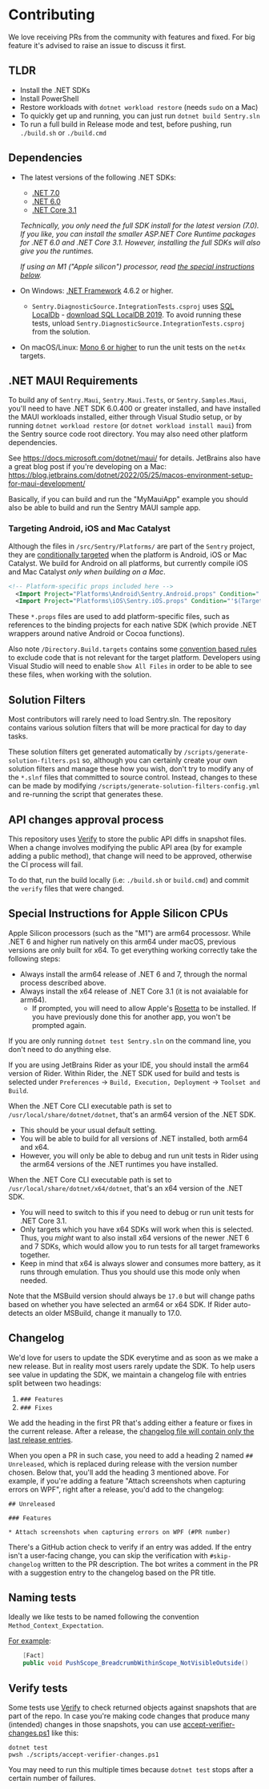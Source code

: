 # Contributing

We love receiving PRs from the community with features and fixed.
For big feature it's advised to raise an issue to discuss it first.

## TLDR

* Install the .NET SDKs
* Install PowerShell
* Restore workloads with `dotnet workload restore` (needs `sudo` on a Mac)
* To quickly get up and running, you can just run `dotnet build Sentry.sln`
* To run a full build in Release mode and test, before pushing, run `./build.sh` or `./build.cmd`

## Dependencies

* The latest versions of the following .NET SDKs:
  - [.NET 7.0](https://dotnet.microsoft.com/download/dotnet/7.0)
  - [.NET 6.0](https://dotnet.microsoft.com/download/dotnet/6.0)
  - [.NET Core 3.1](https://dotnet.microsoft.com/download/dotnet/3.1)

  *Technically, you only need the full SDK install for the latest version (7.0).  If you like, you can install the smaller ASP.NET Core Runtime packages for .NET 6.0 and .NET Core 3.1.  However, installing the full SDKs will also give you the runtimes.*

  *If using an M1 ("Apple silicon") processor, read [the special instructions below](#special-instructions-for-apple-silicon-cpus).*

* On Windows: [.NET Framework](https://dotnet.microsoft.com/download/dotnet-framework) 4.6.2 or higher.
  - `Sentry.DiagnosticSource.IntegrationTests.csproj` uses [SQL LocalDb](https://docs.microsoft.com/sql/database-engine/configure-windows/sql-server-express-localdb) - [download SQL LocalDB 2019](https://download.microsoft.com/download/7/c/1/7c14e92e-bdcb-4f89-b7cf-93543e7112d1/SqlLocalDB.msi). To avoid running these tests, unload `Sentry.DiagnosticSource.IntegrationTests.csproj` from the solution.
* On macOS/Linux: [Mono 6 or higher](https://www.mono-project.com/download/stable) to run the unit tests on the `net4x` targets.

## .NET MAUI Requirements

To build any of `Sentry.Maui`, `Sentry.Maui.Tests`, or `Sentry.Samples.Maui`, you'll need to have .NET SDK 6.0.400 or greater installed, and have installed the MAUI workloads installed, either through Visual Studio setup, or by running `dotnet workload restore` (or `dotnet workload install maui`) from the Sentry source code root directory.
You may also need other platform dependencies.  

See https://docs.microsoft.com/dotnet/maui/ for details. JetBrains also have a great blog post if you're developing on a Mac: https://blog.jetbrains.com/dotnet/2022/05/25/macos-environment-setup-for-maui-development/

Basically, if you can build and run the "MyMauiApp" example you should also be able to build and run the Sentry MAUI sample app.

### Targeting Android, iOS and Mac Catalyst

Although the files in `/src/Sentry/Platforms/` are part of the `Sentry` project, they are [conditionally targeted](https://github.com/getsentry/sentry-dotnet/blob/b1bfe1efc04eb4c911a85f1cf4cd2e5a176d7c8a/src/Sentry/Sentry.csproj#L19-L21) when the platform is Android, iOS or Mac Catalyst.  We build for Android on all platforms, but currently compile iOS and Mac Catalyst _only when building on a Mac_.

```xml
<!-- Platform-specific props included here -->
  <Import Project="Platforms\Android\Sentry.Android.props" Condition="'$(TargetPlatformIdentifier)' == 'android'" />
  <Import Project="Platforms\iOS\Sentry.iOS.props" Condition="'$(TargetPlatformIdentifier)' == 'ios' Or '$(TargetPlatformIdentifier)' == 'maccatalyst'" />
```

These `*.props` files are used to add platform-specific files, such as references to the binding projects for each native SDK (which provide .NET wrappers around native Android or Cocoa functions).

Also note `/Directory.Build.targets` contains some [convention based rules](https://github.com/getsentry/sentry-dotnet/blob/b1bfe1efc04eb4c911a85f1cf4cd2e5a176d7c8a/Directory.Build.targets#L17-L35) to exclude code that is not relevant for the target platform. Developers using Visual Studio will need to enable `Show All Files` in order to be able to see these files, when working with the solution. 

## Solution Filters

Most contributors will rarely need to load Sentry.sln. The repository contains various solution filters that will be more practical for day to day tasks. 

These solution filters get generated automatically by `/scripts/generate-solution-filters.ps1` so, although you can certainly create your own solution filters and manage these how you wish, don't try to modify any of the `*.slnf` files that committed to source control. Instead, changes to these can be made by modifying `/scripts/generate-solution-filters-config.yml` and re-running the script that generates these.

## API changes approval process

This repository uses [Verify](https://github.com/VerifyTests/Verify) to store the public API diffs in snapshot files.
When a change involves modifying the public API area (by for example adding a public method),
that change will need to be approved, otherwise the CI process will fail.

To do that, run the build locally (i.e: `./build.sh` or `build.cmd`)
and commit the `verify` files that were changed.


## Special Instructions for Apple Silicon CPUs

Apple Silicon processors (such as the "M1") are arm64 processosr. While .NET 6 and higher run natively on this arm64 under macOS, previous versions are only built for x64. To get everything working correctly take the following steps:

- Always install the arm64 release of .NET 6 and 7, through the normal process described above.
- Always install the x64 release of .NET Core 3.1 (it is not avaialable for arm64).
  - If prompted, you will need to allow Apple's [Rosetta](https://support.apple.com/HT211861) to be installed.  If you have previously done this for another app, you won't be prompted again.

If you are only running `dotnet test Sentry.sln` on the command line, you don't need to do anything else.

If you are using JetBrains Rider as your IDE, you should install the arm64 version of Rider.  Within Rider, the .NET SDK used for build and tests is selected under `Preferences` -> `Build, Execution, Deployment` -> `Toolset and Build`.

When the .NET Core CLI executable path is set to `/usr/local/share/dotnet/dotnet`, that's an arm64 version of the .NET SDK.
- This should be your usual default setting.
- You will be able to build for all versions of .NET installed, both arm64 and x64.
- However, you will only be able to debug and run unit tests in Rider using the arm64 versions of the .NET runtimes you have installed.

When the .NET Core CLI executable path is set to `/usr/local/share/dotnet/x64/dotnet`, that's an x64 version of the .NET SDK.
- You will need to switch to this if you need to debug or run unit tests for .NET Core 3.1.
- Only targets which you have x64 SDKs will work when this is selected.  Thus, you *might* want to also install x64 versions of the newer .NET 6 and 7 SDKs, which would allow you to run tests for all target frameworks together.
- Keep in mind that x64 is always slower and consumes more battery, as it runs through emulation.  Thus you should use this mode only when needed.

Note that the MSBuild version should always be `17.0` but will change paths based on whether you have selected an arm64 or x64 SDK.  If Rider auto-detects an older MSBuild, change it manually to 17.0.

## Changelog

We'd love for users to update the SDK everytime and as soon as we make a new release. But in reality most users rarely update the SDK.
To help users see value in updating the SDK, we maintain a changelog file with entries split between two headings:

1. `### Features`
2. `### Fixes`

We add the heading in the first PR that's adding either a feature or fixes in the current release.
After a release, the [changelog file will contain only the last release entries](https://github.com/getsentry/sentry-dotnet/blob/main/CHANGELOG.md).

When you open a PR in such case, you need to add a heading 2 named `## Unreleased`, which is replaced during release with the version number chosen.
Below that, you'll add the heading 3 mentioned above. For example, if you're adding a feature "Attach screenshots when capturing errors on WPF", right after a release, you'd add to the changelog:

```
## Unreleased

### Features

* Attach screenshots when capturing errors on WPF (#PR number)
```

There's a GitHub action check to verify if an entry was added. If the entry isn't a user-facing change, you can skip the verification with `#skip-changelog` written to the PR description. The bot writes a comment in the PR with a suggestion entry to the changelog based on the PR title.

## Naming tests

Ideally we like tests to be named following the convention `Method_Context_Expectation`.

[For example](https://github.com/getsentry/sentry-dotnet/blob/ebd70ffafd5f8bd5eb6bb9ee1a03cac77ae67b8d/test/Sentry.Tests/HubTests.cs#L43C1-L44C68):
```csharp
    [Fact]
    public void PushScope_BreadcrumbWithinScope_NotVisibleOutside()
```

## Verify tests

Some tests use [Verify](https://github.com/VerifyTests/Verify) to check returned objects against snapshots that are part of the repo.
In case you're making code changes that produce many (intended) changes in those snapshots, you can use [accept-verifier-changes.ps1](./scripts/accept-verifier-changes.ps1) like this:

```shell-script
dotnet test
pwsh ./scripts/accept-verifier-changes.ps1
```

You may need to run this multiple times because `dotnet test` stops after a certain number of failures.
